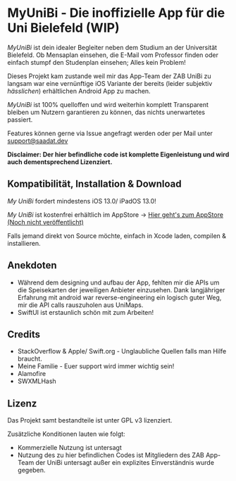 # MyUniBi - Die inoffizielle App für die Uni Bielefeld (WIP)

_MyUniBi_ ist dein idealer Begleiter neben dem Studium an der Universität Bielefeld.
Ob Mensaplan einsehen, die E-Mail vom Professor  finden oder einfach stumpf den Studenplan einsehen; Alles kein Problem!

Dieses Projekt kam zustande weil mir das App-Team der ZAB UniBi zu langsam war eine vernünftige iOS Variante der bereits (leider subjektiv _hässlichen_) erhältlichen Android App zu machen.

_MyUniBi_ ist 100% quelloffen und wird weiterhin komplett Transparent bleiben um Nutzern garantieren zu können, das nichts unerwartetes passiert.

Features können gerne via Issue angefragt werden oder per Mail unter support@saadat.dev

__Disclaimer: Der hier befindliche code ist komplette Eigenleistung und wird auch dementsprechend Lizenziert.__

## Kompatibilität, Installation & Download

_My UniBi_ fordert mindestens iOS 13.0/ iPadOS 13.0!

_My UniBi_ ist kostenfrei erhältlich im AppStore -> [Hier geht's zum AppStore (Noch nicht veröffentlicht)](#)

Falls jemand direkt von Source möchte, einfach in Xcode laden, compilen & installieren.

## Anekdoten

- Während dem designing und aufbau der App, fehlten mir die APIs um die Speisekarten der jeweiligen Anbieter einzusehen. Dank langjähriger Erfahrung mit android war reverse-engineering ein logisch guter Weg, mir die API calls rauszuholen aus UniMaps.
- SwiftUI ist erstaunlich schön mit zum Arbeiten!

## Credits
- StackOverflow & Apple/ Swift.org - Unglaubliche Quellen falls man Hilfe braucht.
- Meine Familie - Euer support wird immer wichtig sein!
- Alamofire
- SWXMLHash

## Lizenz
Das Projekt samt bestandteile ist unter GPL v3 lizenziert.

Zusätzliche Konditionen lauten wie folgt:
- Kommerzielle Nutzung ist untersagt
- Nutzung des zu hier befindlichen Codes ist Mitgliedern des ZAB App-Team der UniBi untersagt außer ein explizites Einverständnis wurde gegeben.
